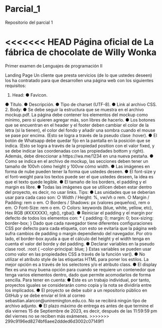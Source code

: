 # Parcial_1

Repositorio del parcial 1

<<<<<<< HEAD
Página oficial de La fábrica de chocolate de Willy Wonka
=======
Primer examen de Lenguajes de programación II




Landing Page
Un cliente que presta servicios (de lo que ustedes deseen) los ha contratado para
que desarrollen una página web con los siguientes requisitos:
1. Head:
● Favicon.
<link rel="icon" type="image/x-icon" href="RUTA DE LA IMAGEN AQUI">
● Título.
<title>TÍTULO AQUÍ</title>
● Descripción.
<meta name="description" content="DESCRIPCIÓN AQUÍ">
● Tipo de charset (UTF-8).
<meta charset="UTF-8">
● Link al archivo CSS.
<link rel="stylesheet" href="RUTA DEL ARCHIVO CSS AQUÍ">
2. Body:
● Se debe seguir la estructura que se muestra en el archivo
mockup.pdf. La página debe contener los elementos del mockup
como mínimo, pero si quieren agregar más, son libres de hacerlo.
● Los botones que se encuentran en el header y el footer deben cambiar
el color de la letra (si la tienen), el color del fondo y añadir una sombra
cuando el mouse se pase por encima. (Esto se logra a través de la
pseudo clase :hover).
● El botón de Whatsapp debe quedar fijo en la pantalla en la posición
que se indica. (Esto se logra a través de la propiedad position con el
valor fixed, y se debe indicar las coordenadas con las propiedades
bottom y right). Además, debe direccionar a https://wa.me/1234 en
una nueva pestaña.
● Como se indica en el archivo de mockup, las secciones deben tener un
tamaño de 100vh cómo height y 100vw cómo width.
● Las imágenes en forma de nube pueden tener la forma que ustedes
deseen.
● El font-size y el font-weight para los textos puede ser el que ustedes
deseen, la idea es que el texto quede legible.
● El tamaño de los borders, el padding y el margin es libre.
● Todas las imágenes que se utilicen deben estar dentro del proyecto, es
decir, no usar links.
Tips:
● Las unidades que se deberían usar para cada caso son:
○ Width / Height: %, vw/vh o rem.
○ Margin / Padding: rem o em.
○ Borders / Shadows: px (valores pequeños), rem o em.
○ Font-Size: rem o em.
○ Colors: keywords (blue, white, yellow, etc), Hex RGB
(#XXXXXX), rgb(), rgba().
● Reiniciar el padding y el margin por defecto de todos los elementos
con:
* {
padding: 0;
margin: 0;
box-sizing: border-box;
}
Dado que cada navegador tiene diferentes configuraciones CSS por
defecto para cada etiqueta, con esto se evitaría que la página web
sufra cambios de padding o margin dependiendo del navegador. Por
otro lado, el border-box ayuda a que el cálculo del height y el width
tenga en cuenta el valor del borde y del padding.
● Declarar variables en la pseudo clase root.
:root {
–color-principal: blue;
}
Estas variables se pueden usar como valor en las propiedades CSS a
través de la función var().
● No utilizar el atributo style de las etiquetas HTML para poner los
estilos. La mejor opción es a través de los selectores y/o el atributo
class.
● El display flex es una muy buena opción para cuando se requiere un
contenedor que tenga varios elementos dentro, dado que permite
acomodarlos de forma sencilla.
Para tener en cuenta:
● Este es un trabajo individual, por tanto, proyectos iguales se considerarán
como copia y la nota se dividiría entre los implicados.
● El proyecto se debe subir a un repositorio público en GitHub y se debe
enviar el link al correo sebastian.alarcon@uniremington.edu.co. No se
recibirá ningún tipo de archivo adjunto.
● El plazo máximo de entrega es antes de que termine el día viernes 15 de
Septiembre de 2023, es decir, después de las 11:59:59 pm del viernes no
se reciben más exámenes.
>>>>>>> 299c9196ed8274bf6aee2ddded6d3002c07149f1

